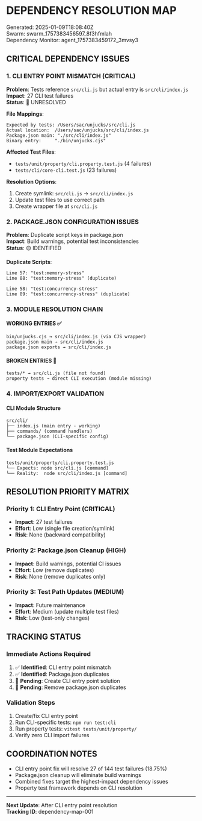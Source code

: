 # DEPENDENCY RESOLUTION MAP
Generated: 2025-01-09T18:08:40Z  
Swarm: swarm_1757383456597_8f3hfmlah  
Dependency Monitor: agent_1757383459172_3mvsy3

## CRITICAL DEPENDENCY ISSUES

### 1. CLI ENTRY POINT MISMATCH (CRITICAL)
**Problem**: Tests reference `src/cli.js` but actual entry is `src/cli/index.js`  
**Impact**: 27 CLI test failures  
**Status**: 🔴 UNRESOLVED

**File Mappings**:
```
Expected by tests: /Users/sac/unjucks/src/cli.js
Actual location:  /Users/sac/unjucks/src/cli/index.js
Package.json main: "./src/cli/index.js"
Binary entry:     "./bin/unjucks.cjs"
```

**Affected Test Files**:
- `tests/unit/property/cli.property.test.js` (4 failures)
- `tests/cli/core-cli.test.js` (23 failures)

**Resolution Options**:
1. Create symlink: `src/cli.js` → `src/cli/index.js`
2. Update test files to use correct path
3. Create wrapper file at `src/cli.js`

### 2. PACKAGE.JSON CONFIGURATION ISSUES
**Problem**: Duplicate script keys in package.json  
**Impact**: Build warnings, potential test inconsistencies  
**Status**: 🟡 IDENTIFIED

**Duplicate Scripts**:
```
Line 57: "test:memory-stress"
Line 88: "test:memory-stress" (duplicate)

Line 58: "test:concurrency-stress"  
Line 89: "test:concurrency-stress" (duplicate)
```

### 3. MODULE RESOLUTION CHAIN

#### WORKING ENTRIES ✅
```
bin/unjucks.cjs → src/cli/index.js (via CJS wrapper)
package.json main → src/cli/index.js
package.json exports → src/cli/index.js
```

#### BROKEN ENTRIES 🔴
```
tests/* → src/cli.js (file not found)
property tests → direct CLI execution (module missing)
```

### 4. IMPORT/EXPORT VALIDATION

#### CLI Module Structure
```
src/cli/
├── index.js (main entry - working)
├── commands/ (command handlers)
└── package.json (CLI-specific config)
```

#### Test Module Expectations
```
tests/unit/property/cli.property.test.js
└── Expects: node src/cli.js [command]
└── Reality:  node src/cli/index.js [command]
```

## RESOLUTION PRIORITY MATRIX

### Priority 1: CLI Entry Point (CRITICAL)
- **Impact**: 27 test failures
- **Effort**: Low (single file creation/symlink)
- **Risk**: None (backward compatibility)

### Priority 2: Package.json Cleanup (HIGH)
- **Impact**: Build warnings, potential CI issues
- **Effort**: Low (remove duplicates)
- **Risk**: None (remove duplicates only)

### Priority 3: Test Path Updates (MEDIUM)
- **Impact**: Future maintenance
- **Effort**: Medium (update multiple test files)
- **Risk**: Low (test-only changes)

## TRACKING STATUS

### Immediate Actions Required
1. ✅ **Identified**: CLI entry point mismatch
2. ✅ **Identified**: Package.json duplicates
3. 🔴 **Pending**: Create CLI entry point solution
4. 🔴 **Pending**: Remove package.json duplicates

### Validation Steps
1. Create/fix CLI entry point
2. Run CLI-specific tests: `npm run test:cli`
3. Run property tests: `vitest tests/unit/property/`
4. Verify zero CLI import failures

## COORDINATION NOTES
- CLI entry point fix will resolve 27 of 144 test failures (18.75%)
- Package.json cleanup will eliminate build warnings
- Combined fixes target the highest-impact dependency issues
- Property test framework depends on CLI resolution

---
**Next Update**: After CLI entry point resolution  
**Tracking ID**: dependency-map-001